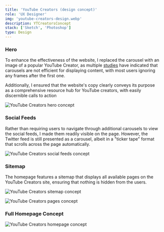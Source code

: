```yaml
---
title: 'YouTube Creators (design concept)'
role: 'UX Designer'
img: 'youtube-creators-design.webp'
description: YTCreatorsConcept
stack: ['Sketch', 'Photoshop']
type: Design
---
```



### Hero
To enhance the effectiveness of the website, I replaced the carousel with an image of a popular YouTube Creator, as multiple <a href="https://shouldiuseacarousel.com/" target="_blank" rel="noopener noreferrer">studies</a>  have indicated that carousels are not efficient for displaying content, with most users ignoring any frames after the first one.

Additionally, I ensured that the website's copy clearly conveys its purpose as a comprehensive resource hub for YouTube creators, with easily discernible calls to action

![YouTube Creators hero concept](https://storage.googleapis.com/michaelm.appspot.com/yt-creators-concept/creators-hero-concept.webp)

### Social Feeds

Rather than requiring users to navigate through additional carousels to view the social feeds, I made them readily visible on the page. However, the Twitter feed is still presented as a carousel, albeit in a "ticker tape" format that scrolls across the page automatically.

![YouTube Creators social feeds concept](https://storage.googleapis.com/michaelm.appspot.com/yt-creators-concept/creators-social-feed-concept.webp)

### Sitemap

The homepage features a sitemap that displays all available pages on the YouTube Creators site, ensuring that nothing is hidden from the users.

![YouTube Creators sitemap concept](https://storage.googleapis.com/michaelm.appspot.com/yt-creators-concept/creators-sitemap-concept.webp)

![YouTube Creators pages concept](https://storage.googleapis.com/michaelm.appspot.com/yt-creators-concept/creators-pages-concept.webp)

### Full Homepage Concept

![YouTube Creators homepage concept](https://storage.googleapis.com/michaelm.appspot.com/yt-creators-concept/creators-homepage-concept.webp)
